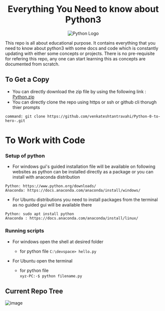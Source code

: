 <h1 align="center">Everything You Need to know about Python3</h1>
<p align="center">
  <img src="https://th.bing.com/th/id/OIP.vfW3CHC6irCGHk3DEPjlnwHaEK?w=282&h=180&c=7&r=0&o=5&pid=1.7" alt='Python Logo' />
</p>

<p align="left">
This repo is all about educational purpose. It contains everything that you need to know about python3 with some docs and code which is constantly updating with either 
  some concepts or projects. There is no pre-requisite for refering this repo, any one can start learning this as concepts are documented from scratch.
</p>

## To Get a Copy
- You can directly download the zip file by using the following link :
<a href="https://github.com/venkateshtantravahi/Python-0-to-hero-/archive/refs/heads/main.zip" target="_blank">Python.zip</a>
- You can directly clone the repo using https or ssh or github cli thorugh thier prompts 
``` 
command: git clone https://github.com/venkateshtantravahi/Python-0-to-hero-.git
```

# To Work with Code 
### Setup of python 

- For windows gui's guided installation file will be available on following websites as python can be installed directly as a package or you can install with anaconda distribution

```
Python: https://www.python.org/downloads/
Anaconda: https://docs.anaconda.com/anaconda/install/windows/
```

- For Ubuntu distributions you need to install packages from the terminal as no guided gui will be available there

```
Python: sudo apt install python
Anaconda : https://docs.anaconda.com/anaconda/install/linux/
```

### Running scripts
- For windows open the shell at desired folder 
   - for python file 
      ```C:\devspace> hello.py```
      
- For Ubuntu open the terminal 
  - for python file \
    ```xyz-PC:-$ python filename.py```
    
 ## Current Repo Tree
 ![image](https://user-images.githubusercontent.com/64308188/133922789-18e31a50-ca78-439f-8218-29833a368918.png)

